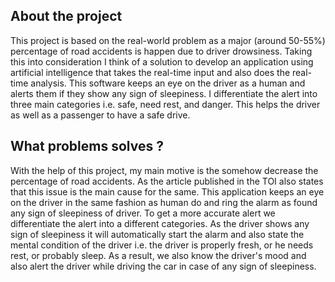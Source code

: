 <h2> About the project </h2>
<p>This project is based on the real-world problem as a major (around 50-55%) percentage of road accidents is happen due to driver drowsiness. Taking this into consideration I think of a solution to develop an application using artificial intelligence that takes the real-time input and also does the real-time analysis. This software keeps an eye on the driver as a human and alerts them if they show any sign of sleepiness. I differentiate the alert into three main categories i.e. safe, need rest, and danger. This helps the driver as well as a passenger to have a safe drive.</p>

<h2> What problems solves ? </h2>
<p>With the help of this project, my main motive is the somehow decrease the percentage of road accidents. As the article published in the TOI also states that this issue is the main cause for the same. This application keeps an eye on the driver in the same fashion as human do and ring the alarm as found any sign of sleepiness of driver. To get a more accurate alert we differentiate the alert into a different categories. 
As the driver shows any sign of sleepiness it will automatically start the alarm and also state the mental condition of the driver i.e. the driver is properly fresh, or he needs rest, or probably sleep. As a result, we also know the driver's mood and also alert the driver while driving the car in case of any sign of sleepiness.</p>
